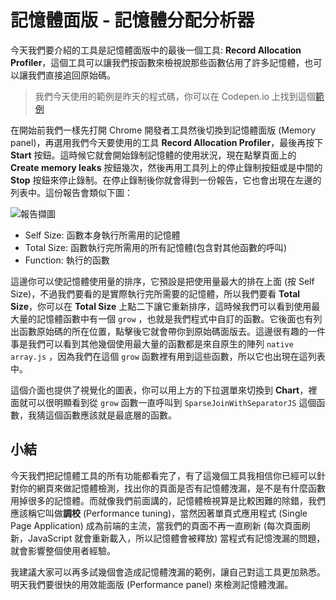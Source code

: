 
# 記憶體面版 - 記憶體分配分析器
今天我們要介紹的工具是記憶體面版中的最後一個工具: **Record Allocation Profiler**，這個工具可以讓我們按函數來檢視說那些函數佔用了許多記憶體，也可以讓我們直接追回原始碼。

> 我們今天使用的範例是昨天的程式碼，你可以在 Codepen.io 上找到這個[範例](https://codepen.io/konekoya/pen/LeWVbO)

在開始前我們一樣先打開 Chrome 開發者工具然後切換到記憶體面版 (Memory panel)，再選用我們今天要使用的工具 **Record Allocation Profiler**，最後再按下 **Start** 按鈕。這時候它就會開始錄制記憶體的使用狀況，現在點擊頁面上的 **Create memory leaks** 按鈕幾次，然後再用工具列上的停止錄制按鈕或是中間的 **Stop** 按鈕來停止錄制。在停止錄制後你就會得到一份報告，它也會出現在左邊的列表中。這份報告會類似下圖：

![報告擷圖]()

- Self Size: 函數本身執行所需用的記憶體
- Total Size: 函數執行完所需用的所有記憶體(包含對其他函數的呼叫)
- Function: 執行的函數

這邊你可以使記憶體使用量的排序，它預設是把使用量最大的排在上面 (按 Self Size)，不過我們要看的是實際執行完所需要的記憶體，所以我們要看 **Total Size**，你可以在 **Total Size** 上點二下讓它重新排序，這時候我們可以看到使用最大量的記憶體函數中有一個 `grow` ，也就是我們程式中自訂的函數。它後面也有列出函數原始碼的所在位置，點擊後它就會帶你到原始碼面版去。這邊很有趣的一件事是我們可以看到其他幾個使用最大量的函數都是來自原生的陣列 `native array.js` ，因為我們在這個 `grow` 函數裡有用到這些函數，所以它也出現在這列表中。

這個介面也提供了視覺化的圖表，你可以用上方的下拉選單來切換到 **Chart**，裡面就可以很明顯看到從 `grow` 函數一直呼叫到 `SparseJoinWithSeparatorJS` 這個函數，我猜這個函數應該就是最底層的函數。

## 小結
今天我們把記憶體工具的所有功能都看完了，有了這幾個工具我相信你已經可以針對你的網頁來做記憶體檢測，找出你的頁面是否有記憶體洩漏，是不是有什麼函數用掉很多的記憶體。而就像我們前面講的，記憶體檢視算是比較困難的除錯，我們應該稱它叫做**調校** (Performance tuning)，當然因著單頁式應用程式 (Single Page Application) 成為前端的主流，當我們的頁面不再一直刷新 (每次頁面刷新，JavaScript 就會重新載入，所以記憶體會被釋放) 當程式有記憶洩漏的問題，就會影響整個使用者經驗。

我建議大家可以再多試幾個會造成記憶體洩漏的範例，讓自己對這工具更加熟悉。明天我們要很快的用效能面版 (Performance panel) 來檢測記憶體洩漏。
